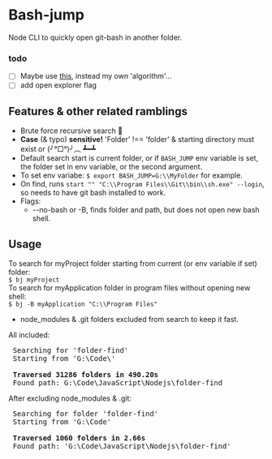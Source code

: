 # Bash-jump

Node CLI to quickly open git-bash in another folder.

### todo
* [ ] Maybe use [this](https://www.npmjs.com/package/folder-walker), instead my own 'algorithm'...
* [ ] add open explorer flag

## Features & other related ramblings

* Brute force recursive search :muscle:
* **Case** (& typo) **sensitive!** 'Folder' !== 'folder' & starting directory must exist or  (╯°□°)╯︵ ┻━┻
* Default search start is current folder, or if `BASH_JUMP` env variable is set, the folder set in env variable, or the second argument.
* To set env variabe: `$ export BASH_JUMP=G:\\MyFolder` for example.
* On find, runs `start "" "C:\\Program Files\\Git\\bin\\sh.exe" --login`, so needs to have git bash installed to work.
* Flags:
  * --no-bash or -B, finds folder and path, but does not open new bash shell.

## Usage

To search for myProject folder starting from current (or env variable if set) folder:  
`$ bj myProject`  
To search for myApplication folder in program files without opening new shell:  
`$ bj -B myApplication "C:\\Program Files"`  



* node_modules & .git folders excluded from search to keep it fast.  

All included:
<pre>
 Searching for 'folder-find'
 Starting from 'G:\Code\'

 <b>Traversed 31286 folders in 490.20s</b>
 Found path: G:\Code\JavaScript\Nodejs\folder-find
</pre>
After excluding node_modules & .git:
<pre>
 Searching for folder 'folder-find'
 Starting from 'G:\Code'

 <b>Traversed 1060 folders in 2.66s</b>
 Found path: 'G:\Code\JavaScript\Nodejs\folder-find'
</pre>
